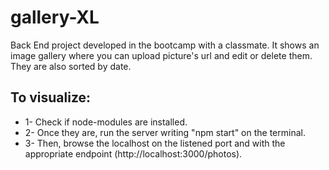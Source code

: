 # gallery-XL
Back End project developed in the bootcamp with a classmate. It shows an image gallery where you can upload picture's url and edit or delete them. They are also sorted by date.

## To visualize:
* 1- Check if node-modules are installed.
* 2- Once they are, run the server writing "npm start" on the terminal.
* 3- Then, browse the localhost on the listened port and with the appropriate endpoint (http://localhost:3000/photos).
